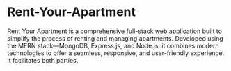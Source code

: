 # Rent-Your-Apartment
 Rent Your Apartment is a comprehensive full-stack web application built to simplify the process of renting and managing apartments. Developed using the MERN stack—MongoDB, Express.js, and Node.js. it combines modern technologies to offer a seamless, responsive, and user-friendly experience. it facilitates both parties.
